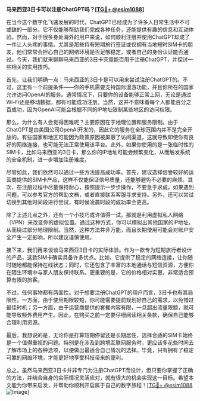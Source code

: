 **马来西亚3日卡可以注册ChatGPT吗？[[TG💪+ @esim1088](https://t.me/s/esim1088)]**

在当今这个数字化飞速发展的时代，ChatGPT已经成为了许多人日常生活中不可或缺的一部分。它不仅能够帮助我们完成各种任务，还能提供有趣的信息和互动体验。然而，对于很多身处海外的用户来说，如何顺利注册并使用ChatGPT却成了一件让人头疼的事情。尤其是那些持有短期旅行签证或仅拥有当地短时SIM卡的朋友，他们常常会担心自己的网络环境是否足够稳定，或者自己的身份认证能否通过。今天，我们就来聊聊马来西亚的3日卡究竟能否用于注册ChatGPT，并探讨一些相关的实用技巧。

首先，让我们明确一点：马来西亚的3日卡是可以用来尝试注册ChatGPT的。不过，这里有一个前提条件——你的手机需要支持国际漫游功能，并且你所在的国家允许访问OpenAI的服务。通常情况下，只要你的设备能够正常上网，无论是通过Wi-Fi还是移动数据，都有可能成功注册。当然，这并不意味着每个人都能百分之百成功，因为OpenAI可能会根据不同的IP地址限制某些地区的访问权限。

那么，为什么有人会觉得困难呢？主要原因在于地理位置和服务限制。由于ChatGPT是由美国公司OpenAI开发的，因此它的服务在全球范围内并不是完全开放的。有些国家和地区可能因为政策原因被屏蔽了访问渠道，这就导致即使你有良好的网络连接，也可能无法正常使用该平台。此外，如果你使用的是一张临时性的SIM卡，比如马来西亚的3日卡，那么你的IP地址可能会频繁变化，从而触发系统的安全机制，进一步增加注册难度。

尽管如此，我们依然可以通过一些方法提高成功率。首先，建议选择信誉较好的运营商提供的SIM卡产品，这样不仅能保证信号质量，还能够避免不必要的麻烦。其次，在注册过程中尽量保持耐心，按照提示一步步操作，不要急于求成。如果遇到问题，可以参考官方的帮助文档，或者直接联系客服寻求支持。另外，还可以尝试切换到其他时间段进行尝试，有时候凌晨时段的成功率会更高。

除了上述几点之外，还有一个小技巧或许值得一试。那就是利用虚拟私人网络（VPN）来改变你的虚拟位置。通过这种方式，你可以模拟出其他国家的IP地址，从而绕过部分地理限制。当然，这种方法并非万能，而且长期使用可能会对账户安全产生一定影响，所以建议谨慎使用。

接下来，我们再来谈谈马来西亚3日卡的实际体验。作为一款专为短期旅行者设计的产品，这款SIM卡确实具备许多优点。比如，它提供了稳定的网络连接，让你随时随地都能保持在线状态；同时，它还包含了丰富的本地通话与短信资源，方便你在陌生环境中与家人朋友保持联系。更重要的是，它的价格相对实惠，非常适合预算有限的旅客。

不过，任何事物都有两面性。对于想要注册ChatGPT的用户而言，3日卡也有其局限性。一方面，由于使用期限较短，你可能需要提前规划好自己的需求，以免错过最佳时机；另一方面，由于运营商提供的套餐内容有限，一旦超出流量限额，就可能导致额外费用产生。因此，在购买之前一定要仔细阅读相关条款，确保自己能够合理利用资源。

最后，我想说的是，无论你是打算短期停留还是长期居住，选择合适的SIM卡始终是一个值得重视的问题。特别是在涉及到跨境互联网服务时，更应该多花些时间去了解市场上的各种选项，以便做出最适合自己情况的选择。毕竟，只有拥有了稳定可靠的网络环境，才能更好地享受科技带来的便利。

总之，虽然马来西亚3日卡并非专门为注册ChatGPT而设计，但只要你掌握了正确的方法，并结合自身的实际情况灵活应对，就有很大的机会实现这一目标。希望本文能为你带来启发，并帮助你顺利开启属于自己的数字旅程！[[TG💪+ @esim1088](https://t.me/s/esim1088) ![Image](https://i.postimg.cc/4NQfJmqS/Snipaste-2025-05-13-00-14-12.png)]